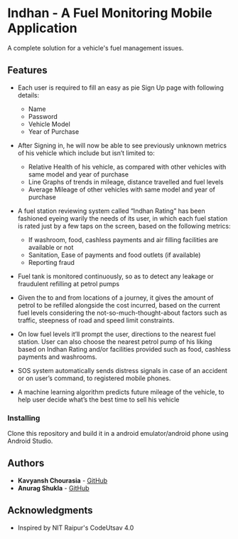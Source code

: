 # Indhan - A Fuel Monitoring Mobile Application

A complete solution for a vehicle's fuel management issues.

## Features
* Each user is required to fill an easy as pie Sign Up page with following details:
   * Name
   * Password
   * Vehicle Model
   * Year of Purchase
   
* After Signing in, he will now be able to see previously unknown metrics of his vehicle which include but isn’t limited to:
    * Relative Health of his vehicle, as compared with other vehicles with same model and year of purchase
    * Line Graphs of trends in mileage, distance travelled and fuel levels 
    * Average Mileage of other vehicles with same model and year of purchase
* A fuel station reviewing system called “Indhan Rating” has been fashioned eyeing warily the needs of its user, in which each fuel station is rated just by a few taps on the screen, based on the following metrics:
  * If washroom, food, cashless payments and air filling facilities are available or not
  * Sanitation, Ease of payments and food outlets (if available)
  * Reporting fraud
* Fuel tank is monitored continuously, so as to detect any leakage or fraudulent refilling at petrol pumps
* Given the to and from locations of a journey, it gives the amount of petrol to be refilled alongside the cost incurred, based on the current fuel levels considering the not-so-much-thought-about factors such as traffic, steepness of road and speed limit constraints.
* On low fuel levels it’ll prompt the user, directions to the nearest fuel station. User can also choose the nearest petrol pump of his liking based on Indhan Rating and/or facilities provided such as food, cashless payments and washrooms.
* SOS system automatically sends distress signals in case of an accident or on user’s command, to registered mobile phones.
* A machine learning algorithm predicts future mileage of the vehicle, to help user decide what’s the best time to sell his vehicle   

### Installing

Clone this repository and build it in a android emulator/android phone using Android Studio.

## Authors

* **Kavyansh Chourasia** - [GitHub](https://github.com/bunny98)
* **Anurag Shukla** - [GitHub](https://github.com/anuragshukla06)

## Acknowledgments

* Inspired by NIT Raipur's CodeUtsav 4.0 
